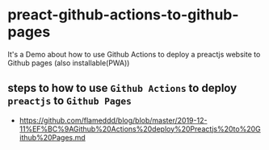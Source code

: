# preact-github-actions-to-github-pages
  It's a Demo about how to use Github Actions to deploy a preactjs website to Github pages (also installable(PWA))

## steps to how to use `Github Actions` to deploy `preactjs` to `Github Pages`
- https://github.com/flameddd/blog/blob/master/2019-12-11%EF%BC%9AGithub%20Actions%20deploy%20Preactjs%20to%20Github%20Pages.md
